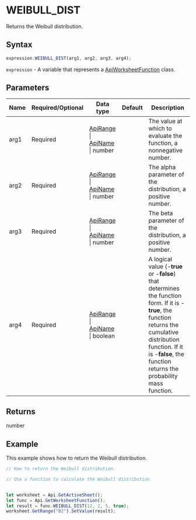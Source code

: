 # WEIBULL_DIST

Returns the Weibull distribution.

## Syntax

```javascript
expression.WEIBULL_DIST(arg1, arg2, arg3, arg4);
```

`expression` - A variable that represents a [ApiWorksheetFunction](../ApiWorksheetFunction.md) class.

## Parameters

| **Name** | **Required/Optional** | **Data type** | **Default** | **Description** |
| ------------- | ------------- | ------------- | ------------- | ------------- |
| arg1 | Required | [ApiRange](../../ApiRange/ApiRange.md) \| [ApiName](../../ApiName/ApiName.md) \| number |  | The value at which to evaluate the function, a nonnegative number. |
| arg2 | Required | [ApiRange](../../ApiRange/ApiRange.md) \| [ApiName](../../ApiName/ApiName.md) \| number |  | The alpha parameter of the distribution, a positive number. |
| arg3 | Required | [ApiRange](../../ApiRange/ApiRange.md) \| [ApiName](../../ApiName/ApiName.md) \| number |  | The beta parameter of the distribution, a positive number. |
| arg4 | Required | [ApiRange](../../ApiRange/ApiRange.md) \| [ApiName](../../ApiName/ApiName.md) \| boolean |  | A logical value (-**true** or -**false**) that determines the function form. If it is -**true**, the function returns the cumulative distribution function. If it is -**false**, the function returns the probability mass function. |

## Returns

number

## Example

This example shows how to return the Weibull distribution.

```javascript editor-xlsx
// How to return the Weibull distribution.

// Use a function to calculate the Weibull distribution.


let worksheet = Api.GetActiveSheet();
let func = Api.GetWorksheetFunction();
let result = func.WEIBULL_DIST(12, 2, 5, true);
worksheet.GetRange("B2").SetValue(result);


```
